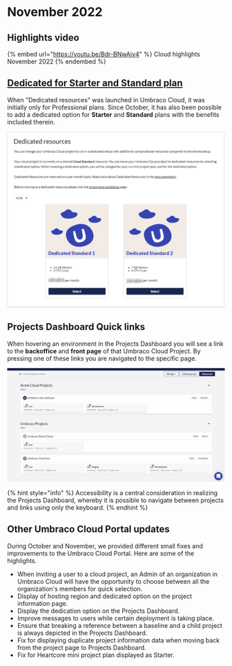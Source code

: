 # November 2022

## Highlights video

{% embed url="https://youtu.be/Bdr-BNwAjv4" %}
Cloud highlights November 2022
{% endembed %}

## [Dedicated for Starter and Standard plan](../../set-up/project-settings/dedicated-resources.md)

When "Dedicated resources" was launched in Umbraco Cloud, it was initially only for Professional plans. Since October, it has also been possible to add a dedicated option for **Starter** and **Standard** plans with the benefits included therein.

![DedicatedStandard](../images/DedicatedStarter.png)

## Projects Dashboard Quick links

When hovering an environment in the Projects Dashboard you will see a link to the **backoffice** and **front page** of that Umbraco Cloud Project. By pressing one of these links you are navigated to the specific page.

![ProjectsDashboardHoverEnvironment](../images/ProjectsDashboardHoverEnvironment.gif)

{% hint style="info" %}
Accessibility is a central consideration in realizing the Projects Dashboard, whereby it is possible to navigate between projects and links using only the keyboard.
{% endhint %}

## Other Umbraco Cloud Portal updates

During October and November, we provided different small fixes and improvements to the Umbraco Cloud Portal. Here are some of the highlights.

* When inviting a user to a cloud project, an Admin of an organization in Umbraco Cloud will have the opportunity to choose between all the organization's members for quick selection.
* Display of hosting region and dedicated option on the project information page.
* Display the dedication option on the Projects Dashboard.
* Improve messages to users while certain deployment is taking place.
* Ensure that breaking a reference between a baseline and a child project is always depicted in the Projects Dashboard.
* Fix for displaying duplicate project information data when moving back from the project page to Projects Dashboard.
* Fix for Heartcore mini project plan displayed as Starter.
